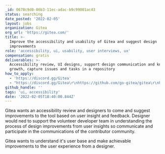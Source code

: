 ```yaml
---
_id: 0678c9d0-86b3-11ec-adac-b9c99001ac43
status: searching
date_posted: '2022-02-05'
layout: jobs
organization: Gitea
org_url: 'https://gitea.com/'
title: >-
  Improve the accessibility and usability of Gitea and suggest design
  improvements
role: 'accessibility, ui, usability, user interviews, ux'
compensation: gratis
deliverables: >-
  Accessibility review, UI designs, support design communication and knowledge
  growth, capture issues and tasks in a repository
how_to_apply:
  - 'https://discord.gg/Gitea'
  - "https://discord.gg/Gitea\r\nhttps://github.com/go-gitea/gitea\r\nhttps://matrix.to/#/#gitea-space:matrix.org"
github_handle: ''
tags: 'ui, accessibility'
date: '2022-02-05T18:40:00.844Z'
---
```

Gitea wants an accessibility review and designers to come and suggest improvements to the tool based on user insight and feedback.
Designer would ned to support the volunteer developer team in understanding the process of design improvements from user insights so communicate and participate in the communications of the contributor community.

Gitea wants to understand it's user base and make achievable improvements to the user experience from a designer.
